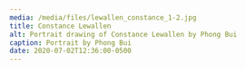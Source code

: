 ```yaml
---
media: /media/files/lewallen_constance_1-2.jpg
title: Constance Lewallen
alt: Portrait drawing of Constance Lewallen by Phong Bui
caption: Portrait by Phong Bui
date: 2020-07-02T12:36:00-0500
---
```

